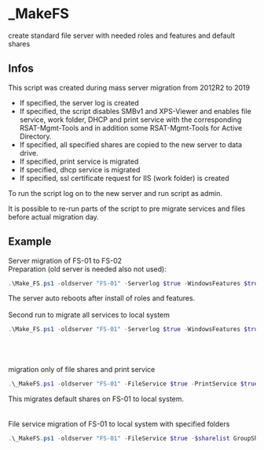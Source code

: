 # _MakeFS
create standard file server with needed roles and features and default shares

## Infos
This script was created during mass server migration from 2012R2 to 2019

- If specified, the server log is created
- If specified, the script disables SMBv1 and XPS-Viewer and enables file service, work folder, DHCP and print service with the corresponding RSAT-Mgmt-Tools and in addition some RSAT-Mgmt-Tools for Active Directory.
- If specified, all specified shares are copied to the new server to data drive.
- If specified, print service is migrated
- If specified, dhcp service is migrated
- If specified, ssl certificate request for IIS (work folder) is created

To run the script log on to the new server and run script as admin. 

It is possible to re-run parts of the script to pre migrate services and files before actual migration day.

## Example
Server migration of FS-01 to FS-02<br>
Preparation (old server is needed also not used):
```powershell
.\Make_FS.ps1 -oldserver "FS-01" -Serverlog $true -WindowsFeatures $true
```
The server auto reboots after install of roles and features.<br><br>
Second run to migrate all services to local system
```powershell
.\Make_FS.ps1 -oldserver "FS-01" -Serverlog $true -WindowsFeatures $true
```
<br><br><br>
migration only of file shares and print service
```powershell
.\_MakeFS.ps1 -oldserver "FS-01" -FileService $true -PrintService $true 
```
This migrates default shares on FS-01 to local system.<br><br><br>
File service migration of FS-01 to local system with specified folders
```powershell
.\_MakeFS.ps1 -oldserver "FS-01" -FileService $true -$sharelist GroupShare,usershome$,Share1
```
